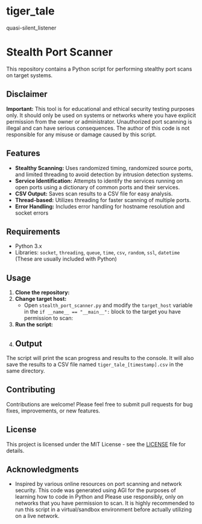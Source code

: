 # tiger_tale
quasi-silent_listener
# Stealth Port Scanner

This repository contains a Python script for performing stealthy port scans on target systems. 

## Disclaimer

**Important:** This tool is for educational and ethical security testing purposes only. It should only be used on systems or networks where you have explicit permission from the owner or administrator. Unauthorized port scanning is illegal and can have serious consequences. The author of this code is not responsible for any misuse or damage caused by this script.

## Features

* **Stealthy Scanning:** Uses randomized timing, randomized source ports, and limited threading to avoid detection by intrusion detection systems.
* **Service Identification:** Attempts to identify the services running on open ports using a dictionary of common ports and their services.
* **CSV Output:** Saves scan results to a CSV file for easy analysis.
* **Thread-based:** Utilizes threading for faster scanning of multiple ports.
* **Error Handling:** Includes error handling for hostname resolution and socket errors
## Requirements

* Python 3.x
* Libraries: `socket`, `threading`, `queue`, `time`, `csv`, `random`, `ssl`, `datetime` (These are usually included with Python)

## Usage

1. **Clone the repository:**
2. **Change target host:**
    * Open `stealth_port_scanner.py` and modify the `target_host` variable in the `if __name__ == "__main__":` block to the target you have permission to scan:
3. **Run the script:**
4. ## Output

The script will print the scan progress and results to the console. It will also save the results to a CSV file named `tiger_tale_[timestamp].csv` in the same directory.

## Contributing

Contributions are welcome! Please feel free to submit pull requests for bug fixes, improvements, or new features.

## License

This project is licensed under the MIT License - see the [LICENSE](LICENSE) file for details.

## Acknowledgments

* Inspired by various online resources on port scanning and network security. This code was generated using AGI for the purposes of learning how to code in Python and  Please use responsibly, only on networks that you have permission to scan. It is highly recommended to run this script in a virtual/sandbox environment before actually utilizing on a live network. 
